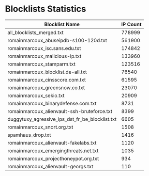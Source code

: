 # Blocklists Statistics
| Blocklist Name | IP Count |
|----|----|
| all_blocklists_merged.txt | 778999 |
| romainmarcoux_abuseipdb-s100-120d.txt | 561900 |
| romainmarcoux_isc.sans.edu.txt | 174842 |
| romainmarcoux_malicious-ip.txt | 133960 |
| romainmarcoux_stamparm.txt | 123516 |
| romainmarcoux_blocklist.de-all.txt | 76540 |
| romainmarcoux_cinsscore.com.txt | 61595 |
| romainmarcoux_greensnow.co.txt | 23070 |
| romainmarcoux_sekio.txt | 20909 |
| romainmarcoux_binarydefense.com.txt | 8731 |
| romainmarcoux_alienvault-ssh-bruteforce.txt | 8399 |
| duggytuxy_agressive_ips_dst_fr_be_blocklist.txt | 6605 |
| romainmarcoux_snort.org.txt | 1508 |
| spamhaus_drop.txt | 1416 |
| romainmarcoux_alienvault-fakelabs.txt | 1120 |
| romainmarcoux_emergingthreats.net.txt | 1035 |
| romainmarcoux_projecthoneypot.org.txt | 934 |
| romainmarcoux_alienvault-georgs.txt | 110 |
